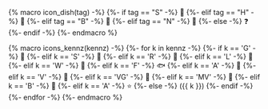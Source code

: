 {% macro icon_dish(tag) -%}
{%- if tag == "S" -%}   🍵
{%- elif tag == "H" -%} 🍔
{%- elif tag == "B" -%} 🍟
{%- elif tag == "N" -%} 🍨
{%- else -%}            ❓
{%- endif -%}
{%- endmacro %}

{% macro icons_kennz(kennz) -%}
{%- for k in kennz -%}
{%- if k == 'G' -%}    🐓
{%- elif k == 'S' -%}  🐖
{%- elif k == 'R' -%}  🐄
{%- elif k == 'L' -%}  🐑
{%- elif k == 'W' -%}  🐗
{%- elif k == 'F' -%}  🐟
{%- elif k == 'A' -%}  🍷
{%- elif k == 'V' -%}  🥚
{%- elif k == 'VG' -%} 🌱
{%- elif k == 'MV' -%} 🏃
{%- elif k == 'B' -%}  🌻
{%- elif k == 'A' -%}  ⭐
{%- else -%} ({{ k }}) {%- endif -%}
{%- endfor -%}
{%- endmacro %}
